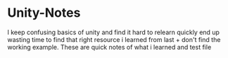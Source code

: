 # Unity-Notes
I keep confusing basics of unity and find it hard to relearn quickly end up wasting time to find that right resource i learned from last + don't find the working example. These are quick notes of what i learned and test file
